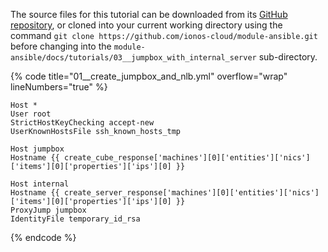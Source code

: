 The source files for this tutorial can be downloaded from its [GitHub repository](https://github.com/ionos-cloud/module-ansible/tree/master/docs/), or cloned into your current working directory using the command `git clone https://github.com/ionos-cloud/module-ansible.git` before changing into the `module-ansible/docs/tutorials/03__jumpbox_with_internal_server` sub-directory.

{% code title="01__create_jumpbox_and_nlb.yml" overflow="wrap" lineNumbers="true" %}
```j2
Host *
User root
StrictHostKeyChecking accept-new
UserKnownHostsFile ssh_known_hosts_tmp

Host jumpbox
Hostname {{ create_cube_response['machines'][0]['entities']['nics']['items'][0]['properties']['ips'][0] }}

Host internal
Hostname {{ create_server_response['machines'][0]['entities']['nics']['items'][0]['properties']['ips'][0] }}
ProxyJump jumpbox
IdentityFile temporary_id_rsa

```
{% endcode %}
